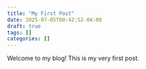 ```yaml
---
title: "My First Post"
date: 2025-07-05T00:42:52-04:00
draft: true
tags: []
categories: []
---
```

Welcome to my blog! This is my very first post.

